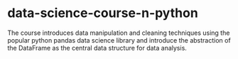 # data-science-course-n-python
The course introduces data manipulation and cleaning techniques using the popular python pandas data science library and introduce the abstraction of the DataFrame as the central data structure for data analysis. 
